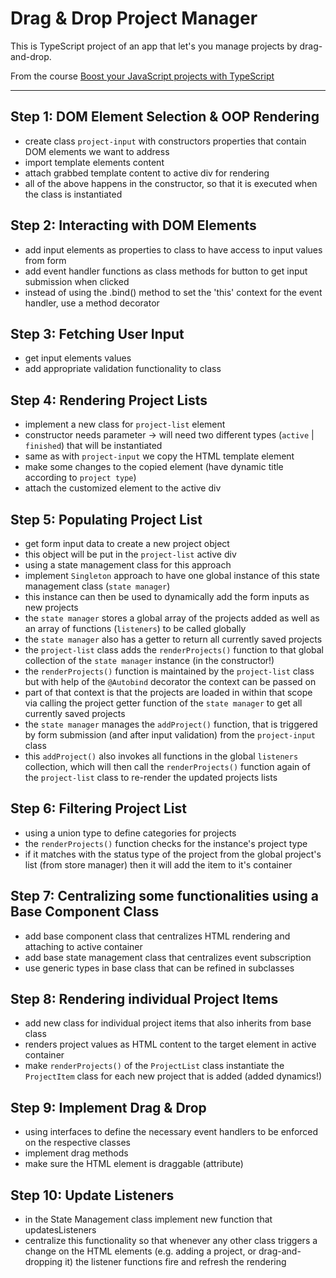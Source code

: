 # Drag & Drop Project Manager

This is TypeScript project of an app that let's you manage projects by drag-and-drop.

From the course [Boost your JavaScript projects with TypeScript](https://www.udemy.com/course/understanding-typescript/)

---

## Step 1: DOM Element Selection & OOP Rendering

- create class `project-input` with constructors properties that contain DOM elements we want to address
- import template elements content
- attach grabbed template content to active div for rendering
- all of the above happens in the constructor, so that it is executed when the class is instantiated

## Step 2: Interacting with DOM Elements

- add input elements as properties to class to have access to input values from form
- add event handler functions as class methods for button to get input submission when clicked
- instead of using the .bind() method to set the 'this' context for the event handler, use a method decorator

## Step 3: Fetching User Input

- get input elements values
- add appropriate validation functionality to class

## Step 4: Rendering Project Lists

- implement a new class for `project-list` element
- constructor needs parameter -> will need two different types (`active` | `finished`) that will be instantiated
- same as with `project-input` we copy the HTML template element
- make some changes to the copied element (have dynamic title according to `project type`)
- attach the customized element to the active div

## Step 5: Populating Project List

- get form input data to create a new project object
- this object will be put in the `project-list` active div
- using a state management class for this approach
- implement `Singleton` approach to have one global instance of this state management class (`state manager`)
- this instance can then be used to dynamically add the form inputs as new projects
- the `state manager` stores a global array of the projects added as well as an array of functions (`listeners`) to be called globally
- the `state manager` also has a getter to return all currently saved projects
- the `project-list` class adds the `renderProjects()` function to that global collection of the `state manager` instance (in the constructor!)
- the `renderProjects()` function is maintained by the `project-list` class but with help of the `@Autobind` decorator the context can be passed on
- part of that context is that the projects are loaded in within that scope via calling the project getter function of the `state manager` to get all currently saved projects
- the `state manager` manages the `addProject()` function, that is triggered by form submission (and after input validation) from the `project-input` class
- this `addProject()` also invokes all functions in the global `listeners` collection, which will then call the `renderProjects()` function again of the `project-list` class to re-render the updated projects lists

## Step 6: Filtering Project List

- using a union type to define categories for projects
- the `renderProjects()` function checks for the instance's project type
- if it matches with the status type of the project from the global project's list (from store manager) then it will add the item to it's container

## Step 7: Centralizing some functionalities using a Base Component Class

- add base component class that centralizes HTML rendering and attaching to active container
- add base state management class that centralizes event subscription
- use generic types in base class that can be refined in subclasses

## Step 8: Rendering individual Project Items

- add new class for individual project items that also inherits from base class
- renders project values as HTML content to the target element in active container
- make `renderProjects()` of the `ProjectList` class instantiate the `ProjectItem` class for each new project that is added (added dynamics!)

## Step 9: Implement Drag & Drop

- using interfaces to define the necessary event handlers to be enforced on the respective classes
- implement drag methods
- make sure the HTML element is draggable (attribute)

## Step 10: Update Listeners

- in the State Management class implement new function that updatesListeners
- centralize this functionality so that whenever any other class triggers a change on the HTML elements (e.g. adding a project, or drag-and-dropping it) the listener functions fire and refresh the rendering
